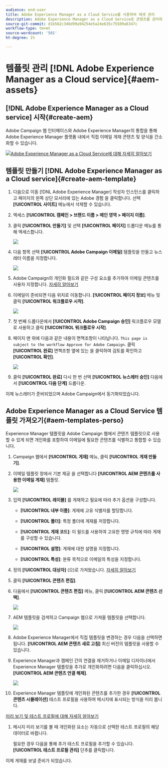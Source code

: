 ```yaml
---
audience: end-user
title: Adobe Experience Manager as a Cloud Service를 사용하여 에셋 관리
description: Adobe Experience Manager as a Cloud Service로 콘텐츠를 관리하는 방법 알아보기
source-git-commit: d1b562c346d99a94254e5a24e635c75509a6347c
workflow-type: tm+mt
source-wordcount: '501'
ht-degree: 1%

---
```


# 템플릿 관리 [!DNL Adobe Experience Manager as a Cloud service]{#aem-assets}

## [!DNL Adobe Experience Manager as a Cloud service] 시작{#create-aem}

Adobe Campaign 웹 인터페이스와 Adobe Experience Manager의 통합을 통해 Adobe Experience Manager 플랫폼 내에서 직접 이메일 게재 콘텐츠 및 양식을 간소화할 수 있습니다.

![](assets/do-not-localize/book.png)[Adobe Experience Manager as a Cloud Service에 대해 자세히 알아보기](https://experienceleague.adobe.com/docs/experience-manager-cloud-service/content/sites/authoring/getting-started/quick-start.html?lang=en)

## 템플릿 만들기 [!DNL Adobe Experience Manager as a Cloud service]{#create-aem-template}

1. 다음으로 이동 [!DNL Adobe Experience Manager] 작성자 인스턴스를 클릭하고 페이지의 왼쪽 상단 모서리에 있는 Adobe 경험 을 클릭합니다. 선택 **[!UICONTROL 사이트]** 메뉴에서 삭제할 수 있습니다.

1. 액세스 **[!UICONTROL 캠페인 > 브랜드 이름 > 메인 영역 > 페이지 이름]**.

1. 클릭 **[!UICONTROL 만들기]** 및 선택 **[!UICONTROL 페이지]** 드롭다운 메뉴를 통해 액세스합니다.

   ![](assets/aem_1.png)

1. 다음 항목 선택 **[!UICONTROL Adobe Campaign 이메일]** 템플릿을 만들고 뉴스레터 이름을 지정합니다.

   ![](assets/aem_2.png)

1. Adobe Campaign의 개인화 필드와 같은 구성 요소를 추가하여 이메일 콘텐츠를 사용자 지정합니다. [자세히 알아보기](https://experienceleague.adobe.com/docs/experience-manager-65/content/sites/authoring/aem-adobe-campaign/campaign.html?lang=en#editing-email-content)

1. 이메일이 준비되면 다음 위치로 이동합니다. **[!UICONTROL 페이지 정보]** 메뉴 및 클릭 **[!UICONTROL 워크플로우 시작]**.

   ![](assets/aem_3.png)

1. 첫 번째 드롭다운에서 **[!UICONTROL Adobe Campaign 승인]** 워크플로우 모델로 사용하고 클릭 **[!UICONTROL 워크플로우 시작]**.

1. 페이지 맨 위에 다음과 같은 내용이 면책조항이 나타납니다. `This page is subject to the workflow Approve for Adobe Campaign`. 클릭 **[!UICONTROL 완료]** 면책조항 옆에 있는 을 클릭하여 검토를 확인하고 **[!UICONTROL 확인]**.

   ![](assets/aem_4.png)

1. 클릭 **[!UICONTROL 완료]** 다시 한 번 선택 **[!UICONTROL 뉴스레터 승인]** 다음에서 **[!UICONTROL 다음 단계]** 드롭다운.

이제 뉴스레터가 준비되었으며 Adobe Campaign에서 동기화되었습니다.

## Adobe Experience Manager as a Cloud Service 템플릿 가져오기{#aem-templates-perso}

Experience Manager 템플릿을 Adobe Campaign 웹에서 콘텐츠 템플릿으로 사용할 수 있게 되면 개인화를 포함하여 이메일에 필요한 콘텐츠를 식별하고 통합할 수 있습니다.

1. Campaign 웹에서 **[!UICONTROL 게재]** 메뉴, 클릭 **[!UICONTROL 게재 만들기]**.

1. 이메일 템플릿 창에서 기본 제공 을 선택합니다 **[!UICONTROL AEM 콘텐츠를 사용한 이메일 게재]** 템플릿.

   ![](assets/aem_5.png)

1. 입력 **[!UICONTROL 레이블]** 를 게재하고 필요에 따라 추가 옵션을 구성합니다.

   * **[!UICONTROL 내부 이름]**: 게재에 고유 식별자를 할당합니다.

   * **[!UICONTROL 폴더]**: 특정 폴더에 게재를 저장합니다.

   * **[!UICONTROL 게재 코드]**: 이 필드를 사용하여 고유한 명명 규칙에 따라 게재를 구성할 수 있습니다.

   * **[!UICONTROL 설명]**: 게재에 대한 설명을 지정합니다.

   * **[!UICONTROL 특성]**: 분류 목적으로 이메일의 특성을 지정합니다.

1. 정의 **[!UICONTROL 대상자]** (으)로 가져왔습니다. [자세히 알아보기](../email/create-email.md#define-audience)

1. 클릭 **[!UICONTROL 콘텐츠 편집]**.

1. 다음에서 **[!UICONTROL 콘텐츠 편집]** 메뉴, 클릭 **[!UICONTROL AEM 콘텐츠 선택]**.

   ![](assets/aem_6.png)

1. AEM 템플릿을 검색하고 Campaign 웹으로 가져올 템플릿을 선택합니다.

   ![](assets/aem_8.png)

1. Adobe Experience Manager에서 직접 템플릿을 변경하는 경우 다음을 선택하면 됩니다. **[!UICONTROL AEM 콘텐츠 새로 고침]** 최신 버전의 템플릿을 사용할 수 있습니다.

1. Experience Manager과 캠페인 간의 연결을 제거하거나 이메일 디자이너에서 Experience Manager 템플릿을 추가로 개인화하려면 다음을 클릭하십시오. **[!UICONTROL AEM 콘텐츠 연결 해제]**.

   ![](assets/aem_9.png)

1. Experience Manager 템플릿에 개인화된 콘텐츠를 추가한 경우 **[!UICONTROL 콘텐츠 시뮬레이션]** 테스트 프로필을 사용하여 메시지에 표시되는 방식을 미리 봅니다.

[미리 보기 및 테스트 프로필에 대해 자세히 알아보기](../preview-test/preview-content.md)

1. 메시지 미리 보기를 볼 때 개인화된 요소는 자동으로 선택한 테스트 프로필의 해당 데이터로 바뀝니다.

   필요한 경우 다음을 통해 추가 테스트 프로필을 추가할 수 있습니다. **[!UICONTROL 테스트 프로필 관리]** 단추를 클릭합니다.

이제 게재를 보낼 준비가 되었습니다.
